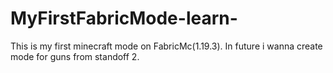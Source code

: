 # MyFirstFabricMode-learn-
This is my first minecraft mode on FabricMc(1.19.3).
In future i wanna create mode for guns from standoff 2.